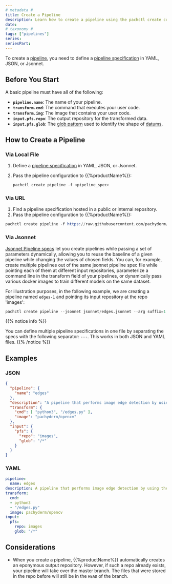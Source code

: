 ```yaml
---
# metadata # 
title: Create a Pipeline
description: Learn how to create a pipeline using the pachctl create command. 
date: 
# taxonomy #
tags: ["pipelines"]
series:
seriesPart:
---
```


To create a [pipeline](../../../concepts/pipeline-concepts/pipeline), you need to define a [pipeline specification](../../../reference/pipeline-spec/) in YAML, JSON, or Jsonnet. 

## Before You Start

A basic pipeline must have all of the following:

- **`pipeline.name`**: The name of your pipeline.
- **`transform.cmd`**: The command that executes your user code.
- **`transform.img`**: The image that contains your user code. 
- **`input.pfs.repo`**: The output repository for the transformed data.
- **`input.pfs.glob`**: The [glob pattern](../../../concepts/pipeline-concepts/datum/glob-pattern) used to identify the shape of [datums](../../../concepts/pipeline-concepts/datum).


## How to Create a Pipeline

### Via Local File 

1. Define a [pipeline specification](../../../reference/pipeline-spec/) in YAML, JSON, or Jsonnet.

2. Pass the pipeline configuration to {{%productName%}}:

    ```s
    pachctl create pipeline -f <pipeline_spec>
    ```
       
### Via URL 

1. Find a pipeline specification hosted in a public or internal repository.
2. Pass the pipeline configuration to {{%productName%}}:
  ```s
  pachctl create pipeline -f https://raw.githubusercontent.com/pachyderm/pachyderm/{{% majorMinorVersion %}}/examples/opencv/edges.json
  ```

### Via Jsonnet

[Jsonnet Pipeline specs](../jsonnet-pipeline-specs/) let you create pipelines while passing a set of parameters dynamically, allowing you to reuse the baseline of a given pipeline while changing the values of chosen fields.
You can, for example, create multiple pipelines out of the same jsonnet pipeline spec file while pointing each of them at different input repositories, parameterize a command line in the transform field of your pipelines, or dynamically pass various docker images to train different models on the same dataset. 

For illustration purposes, in the following example, we are creating a pipeline named `edges-1` and pointing its input repository at the repo 'images':
```s
pachctl create pipeline --jsonnet jsonnet/edges.jsonnet --arg suffix=1 --arg src=images
```

{{% notice info %}}

You can define multiple pipeline specifications in one file by separating the specs with the following separator: `---`. This works in both JSON and YAML files.
{{% /notice %}}


## Examples 

### JSON

```json
{
  "pipeline": {
    "name": "edges"
  },
  "description": "A pipeline that performs image edge detection by using the OpenCV library.",
  "transform": {
    "cmd": [ "python3", "/edges.py" ],
    "image": "pachyderm/opencv"
  },
  "input": {
    "pfs": {
      "repo": "images",
      "glob": "/*"
    }
  }
}
```

### YAML 

```yaml
pipeline:
  name: edges
description: A pipeline that performs image edge detection by using the OpenCV library.
transform:
  cmd:
  - python3
  - "/edges.py"
  image: pachyderm/opencv
input:
  pfs:
    repo: images
    glob: "/*"
```

## Considerations

- When you create a pipeline, {{%productName%}} automatically creates an eponymous output
repository. However, if such a repo already exists, your pipeline will take
over the master branch. The files that were stored in the repo before
will still be in the `HEAD` of the branch.